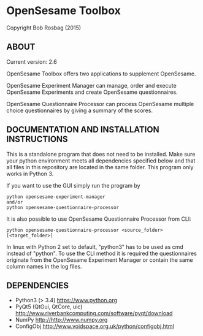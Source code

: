 OpenSesame Toolbox
==========
Copyright Bob Rosbag (2015)

ABOUT
-----
Current version: 2.6

OpenSesame Toolbox offers two applications to supplement OpenSesame.  
  
OpenSesame Experiment Manager can manage, order and execute OpenSesame Experiments and create OpenSesame questionnaires.

OpenSesame Questionnaire Processor can process OpenSesame multiple choice questionnaires by giving a summary of the scores.


DOCUMENTATION AND INSTALLATION INSTRUCTIONS
-------------------------------------------
This is a standalone program that does not need to be installed. Make sure your 
python environment meets all dependencies specified below and that all files in
this repository are located in the same folder. This program only works in Python 3.

If you want to use the GUI simply run the program by

    python opensesame-experiment-manager
    and/or
    python opensesame-questionnaire-processor

It is also possible to use OpenSesame Questionnaire Processor from CLI:

    python opensesame-questionnaire-processor <source_folder> [<target_folder>]

In linux with Python 2 set to default, "python3" has to be used as cmd instead of "python".
To use the CLI method it is required the questionnaires originate from the OpenSesame Experiment Manager or contain the same column names in the log files.


DEPENDENCIES
------------
- Python3 (> 3.4) <https://www.python.org>
- PyQt5 (QtGui, QtCore, uic) <http://www.riverbankcomputing.com/software/pyqt/download>
- NumPy <http://http://www.numpy.org>
- ConfigObj <http://www.voidspace.org.uk/python/configobj.html>
